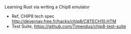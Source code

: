 Learning Rust via writing a Chip8 emulator

- Ref, CHIP8 tech spec http://devernay.free.fr/hacks/chip8/C8TECH10.HTM
- Test Suite, https://github.com/Timendus/chip8-test-suite


